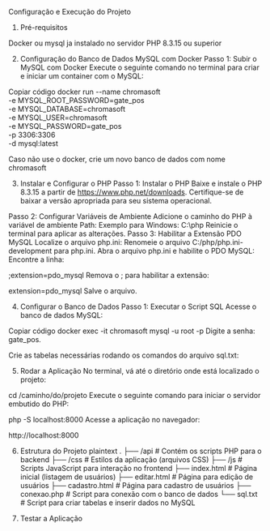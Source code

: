 Configuração e Execução do Projeto

1. Pré-requisitos

Docker ou mysql ja instalado no servidor
PHP 8.3.15 ou superior

2. Configuração do Banco de Dados MySQL com Docker
Passo 1: Subir o MySQL com Docker
Execute o seguinte comando no terminal para criar e iniciar um container com o MySQL:

Copiar código
docker run --name chromasoft \
  -e MYSQL_ROOT_PASSWORD=gate_pos \
  -e MYSQL_DATABASE=chromasoft \
  -e MYSQL_USER=chromasoft \
  -e MYSQL_PASSWORD=gate_pos \
  -p 3306:3306 \
  -d mysql:latest

Caso não use o docker, crie um novo banco de dados com nome chromasoft

3. Instalar e Configurar o PHP
Passo 1: Instalar o PHP
Baixe e instale o PHP 8.3.15 a partir de https://www.php.net/downloads. Certifique-se de baixar a versão apropriada para seu sistema operacional.

Passo 2: Configurar Variáveis de Ambiente
Adicione o caminho do PHP à variável de ambiente Path:
Exemplo para Windows: C:\php
Reinicie o terminal para aplicar as alterações.
Passo 3: Habilitar a Extensão PDO MySQL
Localize o arquivo php.ini:
Renomeie o arquivo C:/php/php.ini-development para php.ini.
Abra o arquivo php.ini e habilite o PDO MySQL:
Encontre a linha:

;extension=pdo_mysql
Remova o ; para habilitar a extensão:

extension=pdo_mysql
Salve o arquivo.

4. Configurar o Banco de Dados
Passo 1: Executar o Script SQL
Acesse o banco de dados MySQL:

Copiar código
docker exec -it chromasoft mysql -u root -p
Digite a senha: gate_pos.

Crie as tabelas necessárias rodando os comandos do arquivo sql.txt:

5. Rodar a Aplicação
No terminal, vá até o diretório onde está localizado o projeto:

cd /caminho/do/projeto
Execute o seguinte comando para iniciar o servidor embutido do PHP:

php -S localhost:8000
Acesse a aplicação no navegador:

http://localhost:8000

6. Estrutura do Projeto
plaintext
.
├── /api              # Contém os scripts PHP para o backend
├── /css              # Estilos da aplicação (arquivos CSS)
├── /js               # Scripts JavaScript para interação no frontend
├── index.html        # Página inicial (listagem de usuários)
├── editar.html       # Página para edição de usuários
├── cadastro.html     # Página para cadastro de usuários
├── conexao.php       # Script para conexão com o banco de dados
└── sql.txt           # Script para criar tabelas e inserir dados no MySQL

7. Testar a Aplicação
